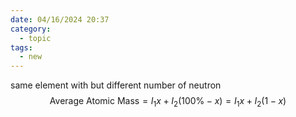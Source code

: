 ```yaml
---
date: 04/16/2024 20:37
category:
  - topic
tags:
  - new
---
```

same element with but different number of neutron
$$ \text{Average Atomic Mass} = I_1 x + I_2 (100\% - x) = I_1 x + I_2 (1 - x)  $$